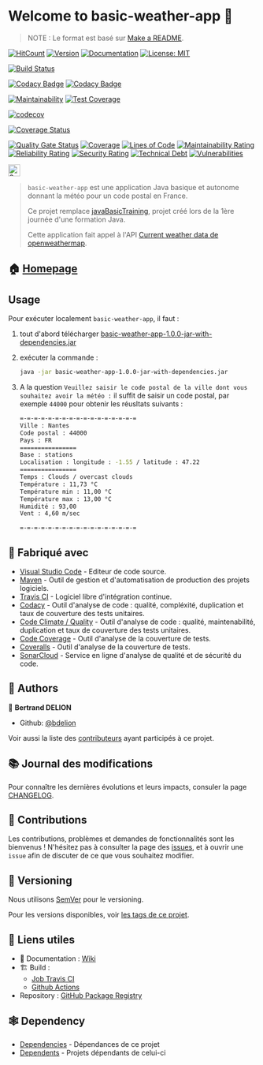 # Welcome to basic-weather-app :wave:

> NOTE : Le format est basé sur [Make a README].

[![HitCount](http://hits.dwyl.io/bdelion/basic-weather-app.svg)](http://hits.dwyl.io/bdelion/basic-weather-app) [![Version](https://img.shields.io/badge/version-0.0.1-blue.svg?cacheSeconds=2592000)](https://img.shields.io/badge/version-0.0.1-SNAPSHOT-blue.svg?cacheSeconds=2592000) [![Documentation](https://img.shields.io/badge/documentation-yes-brightgreen.svg)](https://github.com/bdelion/basic-weather-app/wiki) [![License: MIT](https://img.shields.io/badge/License-MIT-yellow.svg)](#)

[![Build Status](https://travis-ci.com/bdelion/basic-weather-app.svg?branch=master)](https://travis-ci.com/bdelion/basic-weather-app)

[![Codacy Badge](https://api.codacy.com/project/badge/Grade/c661294477af4801929d0abb9e9613cf)](https://www.codacy.com/app/bdelion/basic-weather-app?utm_source=github.com&utm_medium=referral&utm_content=bdelion/basic-weather-app&utm_campaign=Badge_Grade)
[![Codacy Badge](https://api.codacy.com/project/badge/Coverage/c661294477af4801929d0abb9e9613cf)](https://www.codacy.com/app/bdelion/basic-weather-app?utm_source=github.com&utm_medium=referral&utm_content=bdelion/basic-weather-app&utm_campaign=Badge_Coverage)

[![Maintainability](https://api.codeclimate.com/v1/badges/bd5d2ee7ab717b88cad0/maintainability)](https://codeclimate.com/github/bdelion/basic-weather-app/maintainability)
[![Test Coverage](https://api.codeclimate.com/v1/badges/bd5d2ee7ab717b88cad0/test_coverage)](https://codeclimate.com/github/bdelion/basic-weather-app/test_coverage)

[![codecov](https://codecov.io/gh/bdelion/basic-weather-app/branch/master/graph/badge.svg)](https://codecov.io/gh/bdelion/basic-weather-app)

[![Coverage Status](https://coveralls.io/repos/github/bdelion/basic-weather-app/badge.svg?branch=master)](https://coveralls.io/github/bdelion/basic-weather-app?branch=master)

[![Quality Gate Status](https://sonarcloud.io/api/project_badges/measure?project=bdelion_basic-weather-app&metric=alert_status)](https://sonarcloud.io/dashboard?id=bdelion_basic-weather-app) [![Coverage](https://sonarcloud.io/api/project_badges/measure?project=bdelion_basic-weather-app&metric=coverage)](https://sonarcloud.io/dashboard?id=bdelion_basic-weather-app) [![Lines of Code](https://sonarcloud.io/api/project_badges/measure?project=bdelion_basic-weather-app&metric=ncloc)](https://sonarcloud.io/dashboard?id=bdelion_basic-weather-app) [![Maintainability Rating](https://sonarcloud.io/api/project_badges/measure?project=bdelion_basic-weather-app&metric=sqale_rating)](https://sonarcloud.io/dashboard?id=bdelion_basic-weather-app) [![Reliability Rating](https://sonarcloud.io/api/project_badges/measure?project=bdelion_basic-weather-app&metric=reliability_rating)](https://sonarcloud.io/dashboard?id=bdelion_basic-weather-app) [![Security Rating](https://sonarcloud.io/api/project_badges/measure?project=bdelion_basic-weather-app&metric=security_rating)](https://sonarcloud.io/dashboard?id=bdelion_basic-weather-app) [![Technical Debt](https://sonarcloud.io/api/project_badges/measure?project=bdelion_basic-weather-app&metric=sqale_index)](https://sonarcloud.io/dashboard?id=bdelion_basic-weather-app) [![Vulnerabilities](https://sonarcloud.io/api/project_badges/measure?project=bdelion_basic-weather-app&metric=vulnerabilities)](https://sonarcloud.io/dashboard?id=bdelion_basic-weather-app)

<p>
<a href="https://sourcerer.io/bdelion"><img src="https://sourcerer.io/icons/logo-sharing.svg"height="24px" alt="Sourcerer"></a>
</p>

> `basic-weather-app` est une application Java basique et autonome donnant la météo pour un code postal en France.
>
> Ce projet remplace [javaBasicTraining], projet créé lors de la 1ère journée d'une formation Java.
>
> Cette application fait appel à l'API [Current weather data de openweathermap].

## :house: [Homepage]

## Usage

Pour exécuter localement `basic-weather-app`, il faut :

1. tout d'abord télécharger [basic-weather-app-1.0.0-jar-with-dependencies.jar]
2. exécuter la commande :

    ```sh
    java -jar basic-weather-app-1.0.0-jar-with-dependencies.jar
    ```

3. A la question `Veuillez saisir le code postal de la ville dont vous souhaitez avoir la météo :` il suffit de saisir un code postal, par exemple `44000` pour obtenir les réusltats suivants :

    ```sh
    =-=-=-=-=-=-=-=-=-=-=-=-=-=-=-=-=
    Ville : Nantes
    Code postal : 44000
    Pays : FR
    ================
    Base : stations
    Localisation : longitude : -1.55 / latitude : 47.22
    ================
    Temps : Clouds / overcast clouds
    Température : 11,73 °C
    Température min : 11,00 °C
    Température max : 13,00 °C
    Humidité : 93,00
    Vent : 4,60 m/sec

    =-=-=-=-=-=-=-=-=-=-=-=-=-=-=-=-=
    ```

## :construction_worker: Fabriqué avec

-   [Visual Studio Code] - Editeur de code source.
-   [Maven] - Outil de gestion et d'automatisation de production des projets logiciels.
-   [Travis CI] - Logiciel libre d'intégration continue.
-   [Codacy] - Outil d'analyse de code : qualité, compléxité, duplication et taux de couverture des tests unitaires.
-   [Code Climate / Quality] - Outil d'analyse de code : qualité, maintenabilité, duplication et taux de couverture des tests unitaires.
-   [Code Coverage] - Outil d'analyse de la couverture de tests.
-   [Coveralls] - Outil d'analyse de la couverture de tests.
-   [SonarCloud] - Service en ligne d'analyse de qualité et de sécurité du code.

## :busts_in_silhouette: Authors

:bust_in_silhouette: **Bertrand DELION**

-   Github: [@bdelion]

Voir aussi la liste des [contributeurs] ayant participés à ce projet.

## :books: Journal des modifications

Pour connaître les dernières évolutions et leurs impacts, consuler la page [CHANGELOG].

## :handshake: Contributions

Les contributions, problèmes et demandes de fonctionnalités sont les bienvenus !
N'hésitez pas à consulter la page des [issues], et à ouvrir une `issue` afin de discuter de ce que vous souhaitez modifier.

## :bookmark: Versioning

Nous utilisons [SemVer] pour le versioning.

Pour les versions disponibles, voir [les tags de ce projet].

## :link: Liens utiles

-   :pencil: Documentation : [Wiki]
-   :building_construction: Build :
    -   [Job Travis CI]
    -   [Github Actions]
-   Repository : [GitHub Package Registry]

## :spider_web: Dependency

-   [Dependencies] - Dépendances de ce projet
-   [Dependents] - Projets dépendants de celui-ci

[make a readme]: https://www.makeareadme.com/#template-1
[javabasictraining]: https://github.com/bdelion/javaBasicTraining.git
[current weather data de openweathermap]: https://openweathermap.org/current
[homepage]: https://github.com/bdelion/basic-weather-app/tree/master
[basic-weather-app-1.0.0-jar-with-dependencies.jar]: https://github.com/bdelion/maven-packages/packages/183837?version=1.0.0
[visual studio code]: https://code.visualstudio.com/
[maven]: https://maven.apache.org/
[travis ci]: https://travis-ci.com/
[codacy]: https://www.codacy.com/
[code climate / quality]: https://codeclimate.com/quality/
[code coverage]: https://codecov.io/
[coveralls]: https://coveralls.io/
[sonarcloud]: https://sonarcloud.io/about
[@bdelion]: https://github.com/bdelion
[contributeurs]: https://github.com/bdelion/basic-weather-app/graphs/contributors
[changelog]: CHANGELOG.md
[issues]: https://github.com/bdelion/basic-weather-app/issues
[semver]: http://semver.org/
[les tags de ce projet]: https://github.com/bdelion/basic-weather-app/tags
[wiki]: https://github.com/bdelion/basic-weather-app/wiki
[job travis ci]: https://travis-ci.com/bdelion/basic-weather-app
[github actions]: https://github.com/bdelion/basic-weather-app/actions
[github package registry]: https://github.com/bdelion/basic-weather-app/packages
[dependencies]: https://github.com/bdelion/basic-weather-app/network/dependencies
[dependents]: https://github.com/bdelion/basic-weather-app/network/dependents
